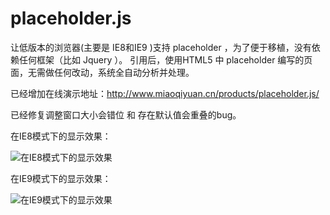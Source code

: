 # placeholder.js
让低版本的浏览器(主要是 IE8和IE9 )支持 placeholder ，为了便于移植，没有依赖任何框架（比如 Jquery ）。
引用后，使用HTML5 中 placeholder 编写的页面，无需做任何改动，系统全自动分析并处理。

已经增加在线演示地址：http://www.miaoqiyuan.cn/products/placeholder.js/

已经修复调整窗口大小会错位 和 存在默认值会重叠的bug。

在IE8模式下的显示效果：

![在IE8模式下的显示效果](https://images.gitee.com/uploads/images/2018/1011/101805_8e3e9474_82383.gif "1112.gif")

在IE9模式下的显示效果：

![在IE9模式下的显示效果](https://git.oschina.net/uploads/images/2017/0902/084730_d4ba808e_82383.png "IE9.png")